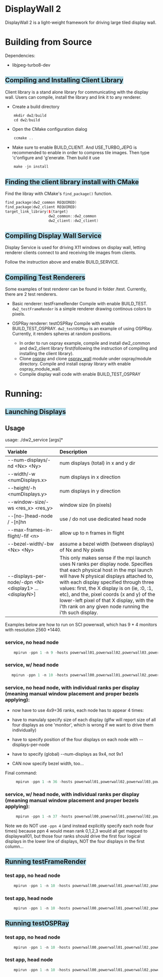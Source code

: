 DisplayWall 2
=============
DisplayWall 2 is a light-weight framework for driving large tiled display wall. 

Building from Source
====================

Dependencies:

-   libjpeg-turbo8-dev

<!-- -   [OSPRay](https://github.com/ospray/ospray) library is needed if BUILD_OSPRAY_TEST_RENDER is ON -->

<span style="background-color:lightblue">Compiling and Installing Client Library</span>
---------------------------------------
Client library is a stand alone library for communicating with the display wall. Users can compile, install the library and link it to any renderer.

- Create a build directory
```cpp
    mkdir dw2/build
    cd dw2/build
```
- Open the CMake configuration dialog
```cpp
    ccmake .. 
```
- Make sure to enable BUILD_CLIENT. And USE_TURBO_JEPG is recommended to enable in order to compress tile images. Then type 'c'onfigure and 'g'enerate. Then build it use 
```cpp
    make -jn install
```

<span style="background-color:lightblue">Finding the client library install with CMake</span>
---------------------------------------------
Find the libray with CMake's `find_package()` function.
```cpp 
find_package(dw2_common REQUIRED)
find_package(dw2_client REQUIRED)
target_link_library(${target} 
                    dw2_common::dw2_common
                    dw2_client::dw2_client)
```

<span style="background-color:lightblue">Compiling Display Wall Service</span>
------------------------------
Display Service is used for driving X11 windows on display wall, letting renderer clients connect to and receiving tile images from clients. 

Follow the instruction above and enable BUILD_SERVICE.

<span style="background-color:lightblue">Compiling Test Renderers</span>
------------------------
Some examples of test renderer can be found in folder /test. Currently, there are 2 test renderers.

- Basic renderer: testFrameRender
Compile with enable BUILD_TEST. `dw2_testFrameRender` is a simple renderer drawing continous colors to pixels. 

- OSPRay renderer: testOSPRay
Compile with enable BUILD_TEST_OSPRAY. `dw2_testOSPRay` is an example of using OSPRay. Currently, it renders spheres at random positions. 
    - In order to run ospray example, compile and install dw2_common and dw2_client library first(following the instruction of compiling and installing the client library).
    - Clone [ospray](https://github.com/ospray/ospray) and clone [ospray_wall](https://github.com/MengjiaoH/ospray_wall) module under ospray/module directory. Compile and install ospray library with enable ospray_module_wall.
    - Compile display wall code with enable BUILD_TEST_OSPRAY

<!-- TEMP
====

Sample calls:


mm && for f in trinity haskell snert walter shadow ranger; do scp dw2_* $f:/tmp/dw2/; done

 
mpirun -N 1 -host trinity,shadow,snert,haskell,walter,ranger ./dw2_service_dryrun -w 3 -h 2 -ws 1600 4800

mpirun -N 1 -host haskell,walter,ranger,trinity,shadow ./dw2_testFrameRenderer trinity 2903 -->



Running:
========


<span style="background-color:lightblue">Launching Displays</span>
-------------------
## Usage
usage: ./dw2_service [args]*

| Variable                       | Description                       |
|:-------------------------------|:----------------------------------|
| --num-displays/-nd <Nx\> <Ny\>     | num displays (total) in x and y dir |
| --width/-w <numDisplays.x\>     | num displays in x direction   |
| --height/-h <numDisplays.y\>    | num displays in y direction   |
| --window-size/-ws <res_x\> <res_y\>   | window size (in pixels) |
| --[no-]head-node / -[n]hn | use / do not use dedicated head node |
| --max-frames-in-flight/-fif <n\>  | allow up to n frames in flight |
| --bezel-width/-bw <Nx\> <Ny\>   | assume a bezel width (between displays) of Nx and Ny pixels  |
| --displays-per-node/-dpn <N\> <display1\> ...<displayN\>] | This only makes sense if the mpi launch uses N ranks per display node. Specifies that each physical host in the mpi launch will have N physical displays attached to, with each display specified through three values: first, the X display is on (ie, :0, :1, etc), and the, pixel coords (x and y) of the lower-left pixel of that X display, with the i'th rank on any given node running the i'th such display. |

Examples below are how to run on SCI powerwall, which has 9 * 4 monitors with resolution 2560 *1440. 

### service, no head node
```cpp
    mpirun -ppn 1 -n 9 -hosts powerwall01,powerwall02,powerwall03,powerwall04,powerwall05,powerwall06,powerwall07,powerwall08,powerwall09 -genv DISPLAY=:0 ./dw2_service -w 9 -h 1 -nhn -fs
```
### service, w/ head node
```cpp
   mpirun -ppn 1 -n 10 -hosts powerwall00,powerwall01,powerwall02,powerwall03,powerwall04,powerwall05,powerwall06,powerwall07,powerwall08,powerwall09 -genv DISPLAY=:0 ./dw2_service -w 9 -h 1 -hn -fs 
```

### service, no head node, with individual ranks per display (meaning manual window placement and proper bezels applying):

- now have to use 4x9=36 ranks, each node has to appear 4 times:

- have to manulaly specify size of each display (glfw will report size
  of all four displays as one 'monitor', which is wrong if we want to
  drive them individually)

- have to specify position of the four displays on each node with --displays-per-node

- have to specify (global) --num-displays as 9x4, not 9x1

- CAN now specify bezel width, too...

Final command:
```cpp
     mpirun -ppn 1 -n 36 -hosts powerwall01,powerwall02,powerwall03,powerwall04,powerwall05,powerwall06,powerwall07,powerwall08,powerwall09,powerwall01,powerwall02,powerwall03,powerwall04,powerwall05,powerwall06,powerwall07,powerwall08,powerwall09,powerwall01,powerwall02,powerwall03,powerwall04,powerwall05,powerwall06,powerwall07,powerwall08,powerwall09,powerwall01,powerwall02,powerwall03,powerwall04,powerwall05,powerwall06,powerwall07,powerwall08,powerwall09 -genv DISPLAY=:0 ./dw2_service -nhn --num-displays 9 4 --window-size 2560 1440 --displays-per-node 4 0 0 4320 0 0 2800 0 0 1440 0 0 0
```

### service, w/ head node, with individual ranks per display (meaning manual window placement and proper bezels applying):
```cpp
     mpirun -ppn 1 -n 37 -hosts powerwall00,powerwall01,powerwall02,powerwall03,powerwall04,powerwall05,powerwall06,powerwall07,powerwall08,powerwall09,powerwall01,powerwall02,powerwall03,powerwall04,powerwall05,powerwall06,powerwall07,powerwall08,powerwall09,powerwall01,powerwall02,powerwall03,powerwall04,powerwall05,powerwall06,powerwall07,powerwall08,powerwall09,powerwall01,powerwall02,powerwall03,powerwall04,powerwall05,powerwall06,powerwall07,powerwall08,powerwall09 -genv DISPLAY=:0 ./dw2_service -nhn --num-displays 9 4 --window-size 2560 1440 --displays-per-node 4 0 0 4320 0 0 2800 0 0 1440 0 0 0
```

Note we do NOT use `-ppn 4` (and instead explicitly specify each node
four times) because ppn 4 would mean rank 0,1,2,3 would all get mapped
to displaywall01, but those four ranks should drive the first four
logical displays in the lower line of displays, NOT the four displays
in the first column...

<span style="background-color:lightblue">Running testFrameRender</span>
-----------------------

### test app, no head node
```cpp
    mpirun -ppn 1 -n 10 -hosts powerwall00,powerwall01,powerwall02,powerwall03,powerwall04,powerwall05,powerwall06,powerwall07,powerwall08,powerwall09  ./dw2_testFrameRenderer powerwall01 2903
```
### test app, head node
```cpp
    mpirun -ppn 1 -n 10 -hosts powerwall00,powerwall01,powerwall02,powerwall03,powerwall04,powerwall05,powerwall06,powerwall07,powerwall08,powerwall09  ./dw2_testFrameRenderer powerwall00 2903
```

<span style="background-color:lightblue">Running testOSPRay</span>
-----------------------

### test app, no head node
```cpp
    mpirun -ppn 1 -n 10 -hosts powerwall00,powerwall01,powerwall02,powerwall03,powerwall04,powerwall05,powerwall06,powerwall07,powerwall08,powerwall09  ./dw2_testOSPRay powerwall01 2903 --osp:mpi
```
### test app, head node
```cpp
    mpirun -ppn 1 -n 10 -hosts powerwall00,powerwall01,powerwall02,powerwall03,powerwall04,powerwall05,powerwall06,powerwall07,powerwall08,powerwall09  ./dw2_testOSPRay powerwall00 2903 --osp:mpi
```



